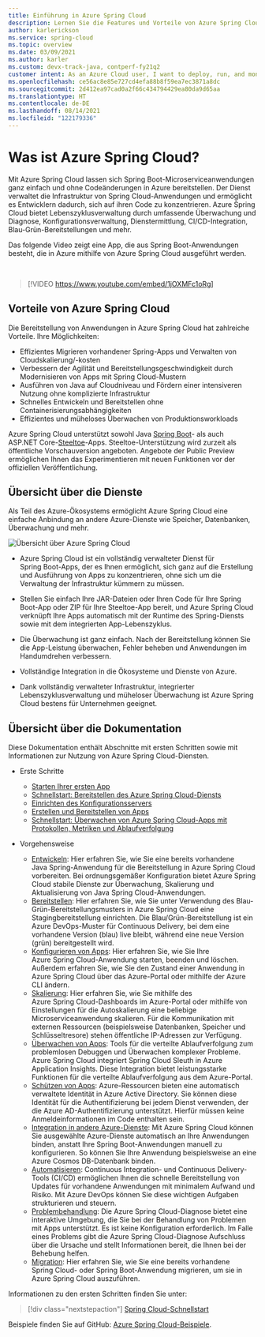 ```yaml
---
title: Einführung in Azure Spring Cloud
description: Lernen Sie die Features und Vorteile von Azure Spring Cloud zur Bereitstellung und Verwaltung von Java Spring-Anwendungen in Azure kennen.
author: karlerickson
ms.service: spring-cloud
ms.topic: overview
ms.date: 03/09/2021
ms.author: karler
ms.custom: devx-track-java, contperf-fy21q2
customer intent: As an Azure Cloud user, I want to deploy, run, and monitor Spring Boot microservices.
ms.openlocfilehash: ce56ac8e85e727cd4efa88b8f59ea7ec3871a8dc
ms.sourcegitcommit: 2d412ea97cad0a2f66c434794429ea80da9d65aa
ms.translationtype: HT
ms.contentlocale: de-DE
ms.lasthandoff: 08/14/2021
ms.locfileid: "122179336"
---
```

# <a name="what-is-azure-spring-cloud"></a>Was ist Azure Spring Cloud?

Mit Azure Spring Cloud lassen sich Spring Boot-Microserviceanwendungen ganz einfach und ohne Codeänderungen in Azure bereitstellen.  Der Dienst verwaltet die Infrastruktur von Spring Cloud-Anwendungen und ermöglicht es Entwicklern dadurch, sich auf ihren Code zu konzentrieren.  Azure Spring Cloud bietet Lebenszyklusverwaltung durch umfassende Überwachung und Diagnose, Konfigurationsverwaltung, Dienstermittlung, CI/CD-Integration, Blau-Grün-Bereitstellungen und mehr.

Das folgende Video zeigt eine App, die aus Spring Boot-Anwendungen besteht, die in Azure mithilfe von Azure Spring Cloud ausgeführt werden.

<br>

> [!VIDEO https://www.youtube.com/embed/1jOXMFc1oRg]

## <a name="why-use-azure-spring-cloud"></a>Vorteile von Azure Spring Cloud

Die Bereitstellung von Anwendungen in Azure Spring Cloud hat zahlreiche Vorteile. Ihre Möglichkeiten:

* Effizientes Migrieren vorhandener Spring-Apps und Verwalten von Cloudskalierung/-kosten
* Verbessern der Agilität und Bereitstellungsgeschwindigkeit durch Modernisieren von Apps mit Spring Cloud-Mustern
* Ausführen von Java auf Cloudniveau und Fördern einer intensiveren Nutzung ohne komplizierte Infrastruktur
* Schnelles Entwickeln und Bereitstellen ohne Containerisierungsabhängigkeiten
* Effizientes und müheloses Überwachen von Produktionsworkloads

Azure Spring Cloud unterstützt sowohl Java [Spring Boot](https://spring.io/projects/spring-boot)- als auch ASP.NET Core-[Steeltoe](https://steeltoe.io/)-Apps. Steeltoe-Unterstützung wird zurzeit als öffentliche Vorschauversion angeboten. Angebote der Public Preview ermöglichen Ihnen das Experimentieren mit neuen Funktionen vor der offiziellen Veröffentlichung.

## <a name="service-overview"></a>Übersicht über die Dienste

Als Teil des Azure-Ökosystems ermöglicht Azure Spring Cloud eine einfache Anbindung an andere Azure-Dienste wie Speicher, Datenbanken, Überwachung und mehr.

![Übersicht über Azure Spring Cloud](media/spring-cloud-principles/azure-spring-cloud-overview.png)

* Azure Spring Cloud ist ein vollständig verwalteter Dienst für Spring Boot-Apps, der es Ihnen ermöglicht, sich ganz auf die Erstellung und Ausführung von Apps zu konzentrieren, ohne sich um die Verwaltung der Infrastruktur kümmern zu müssen.

* Stellen Sie einfach Ihre JAR-Dateien oder Ihren Code für Ihre Spring Boot-App oder ZIP für Ihre Steeltoe-App bereit, und Azure Spring Cloud verknüpft Ihre Apps automatisch mit der Runtime des Spring-Diensts sowie mit dem integrierten App-Lebenszyklus.

* Die Überwachung ist ganz einfach. Nach der Bereitstellung können Sie die App-Leistung überwachen, Fehler beheben und Anwendungen im Handumdrehen verbessern.

* Vollständige Integration in die Ökosysteme und Dienste von Azure.

* Dank vollständig verwalteter Infrastruktur, integrierter Lebenszyklusverwaltung und müheloser Überwachung ist Azure Spring Cloud bestens für Unternehmen geeignet.

## <a name="documentation-overview"></a>Übersicht über die Dokumentation

Diese Dokumentation enthält Abschnitte mit ersten Schritten sowie mit Informationen zur Nutzung von Azure Spring Cloud-Diensten.

* Erste Schritte

    * [Starten Ihrer ersten App](./quickstart.md)
    * [Schnellstart: Bereitstellen des Azure Spring Cloud-Diensts](./quickstart-provision-service-instance.md)
    * [Einrichten des Konfigurationsservers]()
    * [Erstellen und Bereitstellen von Apps](./quickstart-deploy-apps.md)
    * [Schnellstart: Überwachen von Azure Spring Cloud-Apps mit Protokollen, Metriken und Ablaufverfolgung](./quickstart-logs-metrics-tracing.md)

* Vorgehensweise

    * [Entwickeln](how-to-prepare-app-deployment.md): Hier erfahren Sie, wie Sie eine bereits vorhandene Java Spring-Anwendung für die Bereitstellung in Azure Spring Cloud vorbereiten. Bei ordnungsgemäßer Konfiguration bietet Azure Spring Cloud stabile Dienste zur Überwachung, Skalierung und Aktualisierung von Java Spring Cloud-Anwendungen.
    * [Bereitstellen](./how-to-staging-environment.md): Hier erfahren Sie, wie Sie unter Verwendung des Blau-Grün-Bereitstellungsmusters in Azure Spring Cloud eine Stagingbereitstellung einrichten. Die Blau/Grün-Bereitstellung ist ein Azure DevOps-Muster für Continuous Delivery, bei dem eine vorhandene Version (blau) live bleibt, während eine neue Version (grün) bereitgestellt wird.
    * [Konfigurieren von Apps](./how-to-start-stop-delete.md):  Hier erfahren Sie, wie Sie Ihre Azure Spring Cloud-Anwendung starten, beenden und löschen. Außerdem erfahren Sie, wie Sie den Zustand einer Anwendung in Azure Spring Cloud über das Azure-Portal oder mithilfe der Azure CLI ändern.
    * [Skalierung](./how-to-scale-manual.md): Hier erfahren Sie, wie Sie mithilfe des Azure Spring Cloud-Dashboards im Azure-Portal oder mithilfe von Einstellungen für die Autoskalierung eine beliebige Microserviceanwendung skalieren. Für die Kommunikation mit externen Ressourcen (beispielsweise Datenbanken, Speicher und Schlüsseltresore) stehen öffentliche IP-Adressen zur Verfügung.
    * [Überwachen von Apps](./how-to-distributed-tracing.md): Tools für die verteilte Ablaufverfolgung zum problemlosen Debuggen und Überwachen komplexer Probleme. Azure Spring Cloud integriert Spring Cloud Sleuth in Azure Application Insights. Diese Integration bietet leistungsstarke Funktionen für die verteilte Ablaufverfolgung aus dem Azure-Portal.
    * [Schützen von Apps](./how-to-enable-system-assigned-managed-identity.md): Azure-Ressourcen bieten eine automatisch verwaltete Identität in Azure Active Directory. Sie können diese Identität für die Authentifizierung bei jedem Dienst verwenden, der die Azure AD-Authentifizierung unterstützt. Hierfür müssen keine Anmeldeinformationen im Code enthalten sein.
    * [Integration in andere Azure-Dienste](./how-to-bind-cosmos.md): Mit Azure Spring Cloud können Sie ausgewählte Azure-Dienste automatisch an Ihre Anwendungen binden, anstatt Ihre Spring Boot-Anwendungen manuell zu konfigurieren. So können Sie Ihre Anwendung beispielsweise an eine Azure Cosmos DB-Datenbank binden.
    * [Automatisieren](./how-to-cicd.md): Continuous Integration- und Continuous Delivery-Tools (CI/CD) ermöglichen Ihnen die schnelle Bereitstellung von Updates für vorhandene Anwendungen mit minimalem Aufwand und Risiko. Mit Azure DevOps können Sie diese wichtigen Aufgaben strukturieren und steuern.
    * [Problembehandlung](./how-to-self-diagnose-solve.md): Die Azure Spring Cloud-Diagnose bietet eine interaktive Umgebung, die Sie bei der Behandlung von Problemen mit Apps unterstützt. Es ist keine Konfiguration erforderlich. Im Falle eines Problems gibt die Azure Spring Cloud-Diagnose Aufschluss über die Ursache und stellt Informationen bereit, die Ihnen bei der Behebung helfen.
    * [Migration](/azure/developer/java/migration/migrate-spring-boot-to-azure-spring-cloud): Hier erfahren Sie, wie Sie eine bereits vorhandene Spring Cloud- oder Spring Boot-Anwendung migrieren, um sie in Azure Spring Cloud auszuführen.

Informationen zu den ersten Schritten finden Sie unter:

> [!div class="nextstepaction"]
> [Spring Cloud-Schnellstart](./quickstart.md)

Beispiele finden Sie auf GitHub: [Azure Spring Cloud-Beispiele](https://github.com/Azure-Samples/Azure-Spring-Cloud-Samples/tree/master/).
